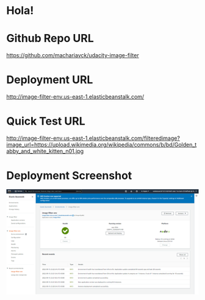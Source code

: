 # Hola!

# Github Repo URL
https://github.com/machariavck/udacity-image-filter

# Deployment URL
http://image-filter-env.us-east-1.elasticbeanstalk.com/

# Quick Test URL
http://image-filter-env.us-east-1.elasticbeanstalk.com/filteredimage?image_url=https://upload.wikimedia.org/wikipedia/commons/b/bd/Golden_tabby_and_white_kitten_n01.jpg

# Deployment Screenshot
![Image](./deployment_scrshot.png)